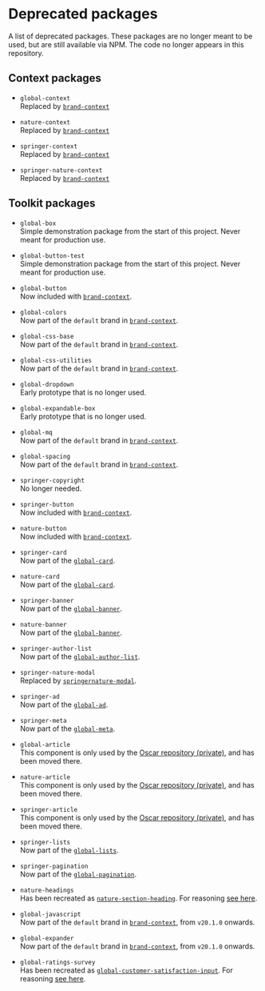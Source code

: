 # Deprecated packages

A list of deprecated packages. These packages are no longer meant to be used, but are still available via NPM. The code no longer appears in this repository.

## Context packages

* `global-context`  
   Replaced by [`brand-context`](https://github.com/springernature/frontend-toolkits/tree/main/context)

* `nature-context`  
   Replaced by [`brand-context`](https://github.com/springernature/frontend-toolkits/tree/main/context)

* `springer-context`  
   Replaced by [`brand-context`](https://github.com/springernature/frontend-toolkits/tree/main/context)

* `springer-nature-context`  
   Replaced by [`brand-context`](https://github.com/springernature/frontend-toolkits/tree/main/context)

## Toolkit packages

* `global-box`  
   Simple demonstration package from the start of this project. Never meant for production use.

* `global-button-test`  
   Simple demonstration package from the start of this project. Never meant for production use.

* `global-button`  
   Now included with [`brand-context`](https://github.com/springernature/frontend-toolkits/tree/main/context).

* `global-colors`  
   Now part of the `default` brand in [`brand-context`](https://github.com/springernature/frontend-toolkits/tree/main/context).

* `global-css-base`  
   Now part of the `default` brand in [`brand-context`](https://github.com/springernature/frontend-toolkits/tree/main/context).

* `global-css-utilities`  
   Now part of the `default` brand in [`brand-context`](https://github.com/springernature/frontend-toolkits/tree/main/context).

* `global-dropdown`  
   Early prototype that is no longer used.

* `global-expandable-box`  
   Early prototype that is no longer used.

* `global-mq`  
   Now part of the `default` brand in [`brand-context`](https://github.com/springernature/frontend-toolkits/tree/main/context).

* `global-spacing`  
   Now part of the `default` brand in [`brand-context`](https://github.com/springernature/frontend-toolkits/tree/main/context).

* `springer-copyright`  
   No longer needed.

* `springer-button`  
   Now included with [`brand-context`](https://github.com/springernature/frontend-toolkits/tree/main/context).

* `nature-button`  
   Now included with [`brand-context`](https://github.com/springernature/frontend-toolkits/tree/main/context).

* `springer-card`  
   Now part of the [`global-card`](https://github.com/springernature/frontend-toolkits/tree/main/toolkits/global/packages/global-card).

* `nature-card`  
   Now part of the [`global-card`](https://github.com/springernature/frontend-toolkits/tree/main/toolkits/global/packages/global-card).

* `springer-banner`  
   Now part of the [`global-banner`](https://github.com/springernature/frontend-toolkits/tree/main/toolkits/global/packages/global-banner).

* `nature-banner`  
   Now part of the [`global-banner`](https://github.com/springernature/frontend-toolkits/tree/main/toolkits/global/packages/global-banner).

* `springer-author-list`  
   Now part of the [`global-author-list`](https://github.com/springernature/frontend-toolkits/tree/main/toolkits/global/packages/global-author-list).

* `springer-nature-modal`  
   Replaced by [`springernature-modal`](https://github.com/springernature/frontend-toolkits/tree/main/toolkits/springernature/packages/springernature-modal).

* `springer-ad`  
   Now part of the [`global-ad`](https://github.com/springernature/frontend-toolkits/tree/main/toolkits/global/packages/global-ad).

* `springer-meta`  
   Now part of the [`global-meta`](https://github.com/springernature/frontend-toolkits/tree/main/toolkits/global/packages/global-meta).

* `global-article`  
   This component is only used by the [Oscar repository (private)](https://github.com/springernature/oscar), and has been moved there.

* `nature-article`  
   This component is only used by the [Oscar repository (private)](https://github.com/springernature/oscar), and has been moved there.

* `springer-article`  
   This component is only used by the [Oscar repository (private)](https://github.com/springernature/oscar), and has been moved there.

* `springer-lists`  
   Now part of the [`global-lists`](https://github.com/springernature/frontend-toolkits/tree/main/toolkits/global/packages/global-lists).

* `springer-pagination`  
   Now part of the [`global-pagination`](https://github.com/springernature/frontend-toolkits/tree/main/toolkits/global/packages/global-pagination).

* `nature-headings`  
   Has been recreated as [`nature-section-heading`](https://github.com/springernature/frontend-toolkits/tree/main/toolkits/nature/packages/nature-section-heading). For reasoning [see here](https://github.com/springernature/frontend-toolkits/pull/647).

* `global-javascript`  
   Now part of the `default` brand in [`brand-context`](https://github.com/springernature/frontend-toolkits/tree/main/context), from `v20.1.0` onwards.

* `global-expander`  
   Now part of the `default` brand in [`brand-context`](https://github.com/springernature/frontend-toolkits/tree/main/context), from `v20.1.0` onwards.

* `global-ratings-survey`  
  Has been recreated as [`global-customer-satisfaction-input`](https://github.com/springernature/frontend-toolkits/tree/main/toolkits/global/packages/global-customer-satisfaction-input). For reasoning [see here](https://github.com/springernature/frontend-toolkits/pull/850).
